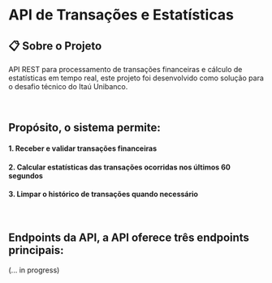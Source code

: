# API de Transações e Estatísticas


## 📋 Sobre o Projeto
API REST para processamento de transações financeiras e cálculo de estatísticas em tempo real, este projeto foi desenvolvido como solução para o desafio técnico do Itaú Unibanco.

<br />

## Propósito, o sistema permite:

#### 1. Receber e validar transações financeiras
#### 2. Calcular estatísticas das transações ocorridas nos últimos 60 segundos
#### 3. Limpar o histórico de transações quando necessário

<br />

## Endpoints da API, a API oferece três endpoints principais:

(... in progress)
